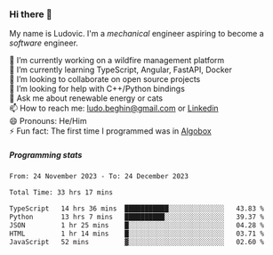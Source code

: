 ### Hi there 👋

My name is Ludovic. I'm a *mechanical* engineer aspiring to become a *software* engineer.

 🔭 I’m currently working on a wildfire management platform<br/>
 🌱 I’m currently learning TypeScript, Angular, FastAPI, Docker<br/>
 👯 I’m looking to collaborate on open source projects<br/>
 🤔 I’m looking for help with C++/Python bindings<br/>
 💬 Ask me about renewable energy or cats<br/>
 📫 How to reach me: ludo.beghin@gmail.com or [Linkedin](https://www.linkedin.com/in/ludovic-beghin/)<br/>
 😄 Pronouns: He/Him<br/>
 ⚡ Fun fact: The first time I programmed was in [Algobox](https://fr.wikipedia.org/wiki/Algobox)<br/>

##### Programming stats
<!--START_SECTION:waka-->

```txt
From: 24 November 2023 - To: 24 December 2023

Total Time: 33 hrs 17 mins

TypeScript   14 hrs 36 mins  ███████████░░░░░░░░░░░░░░   43.83 %
Python       13 hrs 7 mins   ██████████░░░░░░░░░░░░░░░   39.37 %
JSON         1 hr 25 mins    █░░░░░░░░░░░░░░░░░░░░░░░░   04.28 %
HTML         1 hr 14 mins    █░░░░░░░░░░░░░░░░░░░░░░░░   03.71 %
JavaScript   52 mins         ▓░░░░░░░░░░░░░░░░░░░░░░░░   02.60 %
```

<!--END_SECTION:waka-->
